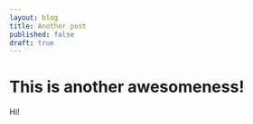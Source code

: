 ```yaml
---
layout: blog
title: Another post
published: false
draft: true
---
```


This is another awesomeness!
============================

Hi!